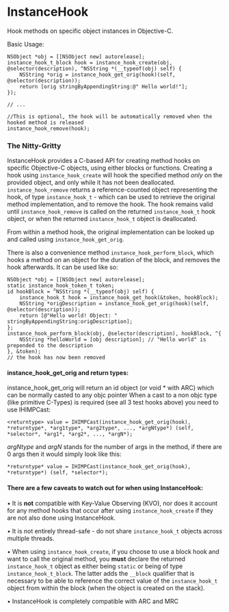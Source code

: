 InstanceHook
============

Hook methods on specific object instances in Objective-C.

Basic Usage:

    NSObject *obj = [[NSObject new] autorelease];
    instance_hook_t_block hook = instance_hook_create(obj, @selector(description), ^NSString *(__typeof(obj) self) {
		NSString *orig = instance_hook_get_orig(hook)(self, @selector(description));
		return [orig stringByAppendingString:@" Hello world!"];
	});
	
	// ...
	
	//This is optional, the hook will be automatically removed when the hooked method is released
	instance_hook_remove(hook);

### The Nitty-Gritty

InstanceHook provides a C-based API for creating method hooks on specific Objective-C objects, using either blocks or functions. Creating a hook using `instance_hook_create` will hook the specified method *only* on the provided object, and only while it has not been deallocated. `instance_hook_remove` returns a reference-counted object representing the hook, of type `instance_hook_t` - which can be used to retrieve the original method implementation, and to remove the hook. The hook remains valid until `instance_hook_remove` is called on the returned `instance_hook_t` hook object, or when the returned `instance_hook_t` object is deallocated.

From within a method hook, the original implementation can be looked up and called using `instance_hook_get_orig`. 

There is also a convenience method `instance_hook_perform_block`, which hooks a method on an object for the duration of the block, and removes the hook afterwards. It can be used like so:

	NSObject *obj = [[NSObject new] autorelease];
	static instance_hook_token_t token;
	id hookBlock = ^NSString *(__typeof(obj) self) {
		instance_hook_t hook = instance_hook_get_hook(&token, hookBlock);
		NSString *origDescription = instance_hook_get_orig(hook)(self, @selector(description));
		return [@"Hello world! Object: " stringByAppendingString:origDescription];
	};	
	instance_hook_perform_block(obj, @selector(description), hookBlock, ^{
		NSString *helloWorld = [obj description]; // "Hello world" is prepended to the description
	}, &token);
	// the hook has now been removed

#### instance_hook_get_orig and return types:

instance_hook_get_orig will return an id object (or void * with ARC) which can be normally casted to any objc pointer
When a cast to a non objc type (like primitive C-Types) is required (see all 3 test hooks above) you need to use IHIMPCast:

	<returntype> value = IHIMPCast(instance_hook_get_orig(hook), *returntype*, *arg1type*, *arg2type*, ..., *argNtype*) (self, *selector*, *arg1*, *arg2*, ..., *argN*);

*argNtype* and *argN* stands for the number of args in the method, if there are 0 args then it would simply look like this:

	*returntype* value = IHIMPCast(instance_hook_get_orig(hook), *returntype*) (self, *selector*);



#### There are a few caveats to watch out for when using InstanceHook:

• It is **not** compatible with Key-Value Observing (KVO), nor does it account for any method hooks that occur after using `instance_hook_create` if they are not also done using InstanceHook.<p>
• It is not entirely thread-safe - do not share `instance_hook_t` objects across multiple threads.<p>
• When using `instance_hook_create`, if you choose to use a block hook and want to call the original method, you **must** declare the returned `instance_hook_t` object as either being `static` or being of type `instance_hook_t_block`. The latter adds the `__block` qualifier that is necessary to be able to reference the correct value of the `instance_hook_t` object from within the block (when the object is created on the stack).

• InstanceHook is completely compatible with ARC and MRC
